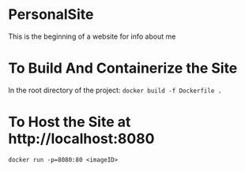 # PersonalSite
This is the beginning of a website for info about me

# To Build And Containerize the Site

In the root directory of the project:
`docker build -f Dockerfile .`

# To Host the Site at http://localhost:8080
`docker run -p=8080:80 <imageID>`
